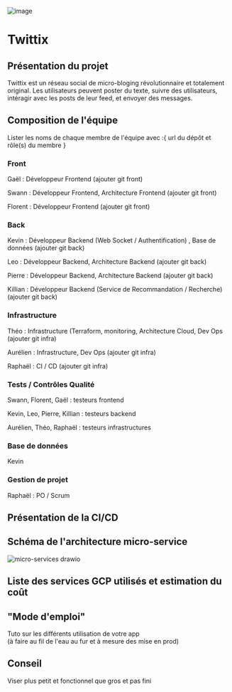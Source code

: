 ![image](https://github.com/user-attachments/assets/1e90b62a-6fd2-4d01-a35b-bdcf2540bcbd)
# Twittix 


## Présentation du projet 
Twittix est un réseau social de micro-bloging révolutionnaire et totalement original. 
Les utilisateurs peuvent poster du texte, suivre des utilisateurs, intéragir avec les posts de leur feed, et envoyer des messages.

## Composition de l'équipe
Lister les noms de chaque membre de l'équipe avec :{ url du dépôt et rôle(s) du membre }
### Front

Gaël : Développeur Frontend (ajouter git front)

Swann : Développeur Frontend, Architecture Frontend (ajouter git front)

Florent : Développeur Frontend (ajouter git front)

### Back

Kevin : Développeur Backend (Web Socket / Authentification) , Base de données (ajouter git back)

Leo : Développeur Backend,  Architecture Backend  (ajouter git back)

Pierre : Développeur Backend, Architecture Backend  (ajouter git back)

Killian : Développeur Backend (Service de Recommandation / Recherche)  (ajouter git back)

### Infrastructure

Théo : Infrastructure (Terraform, monitoring, Architecture Cloud, Dev Ops (ajouter git infra)

Aurélien : Infrastructure, Dev Ops (ajouter git infra)

Raphaël : CI / CD (ajouter git infra)

### Tests / Contrôles Qualité

Swann, Florent, Gaël : testeurs frontend

Kevin, Leo, Pierre, Killian : testeurs backend

Aurélien, Théo, Raphaël : testeurs infrastructures

### Base de données
Kevin 

### Gestion de projet

Raphaël : PO / Scrum

## Présentation de la CI/CD

## Schéma de l'architecture micro-service
![micro-services drawio](https://github.com/user-attachments/assets/661b5d9f-b24f-428f-b0d1-cc48de14e5c0)



## Liste des services GCP utilisés et estimation du coût

## "Mode d'emploi"
Tuto sur les différents utilisation de votre app  
(à faire au fil de l'eau au fur et à mesure des mise en prod)

## Conseil
Viser plus petit et fonctionnel que gros et pas fini


